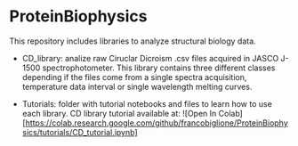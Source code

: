 # ProteinBiophysics
This repository includes libraries to analyze structural biology data. 

- CD_library: analize raw Ciruclar Dicroism .csv files acquired in JASCO J-1500 spectrophotometer. This library contains three different classes depending if the files come from a single spectra acquisition, temperature data interval or single wavelength melting curves.

- Tutorials: folder with tutorial notebooks and files to learn how to use each library. CD library tutorial available at: ![Open In Colab][https://colab.research.google.com/github/francobiglione/ProteinBiophysics/tutorials/CD_tutorial.ipynb]
